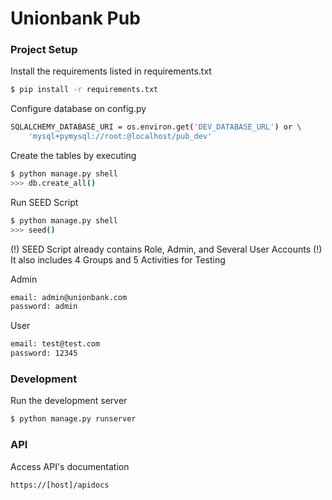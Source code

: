 # Unionbank Pub

### Project Setup

Install the requirements listed in requirements.txt

```sh
$ pip install -r requirements.txt
```

Configure database on config.py

```sh
SQLALCHEMY_DATABASE_URI = os.environ.get('DEV_DATABASE_URL') or \
    'mysql+pymysql://root:@localhost/pub_dev'
```
Create the tables by executing
```sh
$ python manage.py shell
>>> db.create_all() 
```

Run SEED Script
```sh
$ python manage.py shell
>>> seed() 
```
(!) SEED Script already contains Role, Admin, and Several User Accounts
(!) It also includes 4 Groups and 5 Activities for Testing

Admin
```sh
email: admin@unionbank.com
password: admin
```

User
```sh
email: test@test.com
password: 12345
```

### Development

Run the development server
```sh
$ python manage.py runserver
```

### API
Access API's documentation
```sh
https://[host]/apidocs
```
